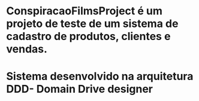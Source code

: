 # ConspiracaoFilmsProject é um projeto de teste de um sistema de cadastro de produtos, clientes e vendas.
# Sistema desenvolvido na arquitetura DDD- Domain Drive designer
